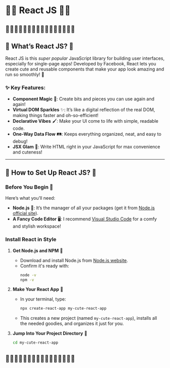 

# 🌟🌸 React JS 🌸🌟

## 🌟🌟🌟🌟🌟🌟🌟🌟🌟🌟🌟🌟🌟🌟🌟🌟

## 🌷 What’s React JS? 🌷

React JS is this *super popular* JavaScript library for building user interfaces, especially for single-page apps! Developed by Facebook, React lets you create cute and reusable components that make your app look amazing and run so smoothly! 🌈

### ✨ Key Features:
- **Component Magic** 🧩: Create bits and pieces you can use again and again!
- **Virtual DOM Sparkles** ✨: It’s like a digital reflection of the real DOM, making things faster and oh-so-efficient!
- **Declarative Vibes** 🖌️: Make your UI come to life with simple, readable code.
- **One-Way Data Flow** 🛤️: Keeps everything organized, neat, and easy to debug!
- **JSX Glam** 💖: Write HTML right in your JavaScript for max convenience and cuteness!

---

## 🌼 How to Set Up React JS? 🌼

### Before You Begin 🌱

Here’s what you’ll need:
- **Node.js** 🍃: It’s the manager of all your packages (get it from [Node.js official site](https://nodejs.org/)).
- **A Fancy Code Editor** 🖥️: I recommend [Visual Studio Code](https://code.visualstudio.com/) for a comfy and stylish workspace!

### Install React in Style

1. **Get Node.js and NPM** 🌱
   - Download and install Node.js from [Node.js website](https://nodejs.org/).
   - Confirm it's ready with:
     ```bash
     node -v
     npm -v
     ```

2. **Make Your React App** 🎉
   - In your terminal, type:
     ```bash
     npx create-react-app my-cute-react-app
     ```
   - This creates a new project (named `my-cute-react-app`), installs all the needed goodies, and organizes it just for you.

3. **Jump Into Your Project Directory** 💫
   ```bash
   cd my-cute-react-app
   ```

## 🌟🌟🌟🌟🌟🌟🌟🌟🌟🌟🌟🌟🌟🌟🌟🌟